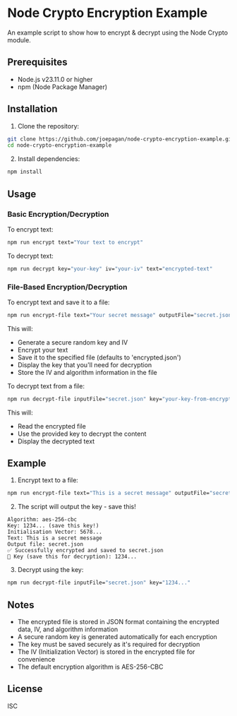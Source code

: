 # Node Crypto Encryption Example

An example script to show how to encrypt & decrypt using the Node Crypto module.

## Prerequisites

- Node.js v23.11.0 or higher
- npm (Node Package Manager)

## Installation

1. Clone the repository:
```bash
git clone https://github.com/joepagan/node-crypto-encryption-example.git
cd node-crypto-encryption-example
```

2. Install dependencies:
```bash
npm install
```

## Usage

### Basic Encryption/Decryption

To encrypt text:
```bash
npm run encrypt text="Your text to encrypt"
```

To decrypt text:
```bash
npm run decrypt key="your-key" iv="your-iv" text="encrypted-text"
```

### File-Based Encryption/Decryption

To encrypt text and save it to a file:
```bash
npm run encrypt-file text="Your secret message" outputFile="secret.json"
```

This will:
- Generate a secure random key and IV
- Encrypt your text
- Save it to the specified file (defaults to 'encrypted.json')
- Display the key that you'll need for decryption
- Store the IV and algorithm information in the file

To decrypt text from a file:
```bash
npm run decrypt-file inputFile="secret.json" key="your-key-from-encryption"
```

This will:
- Read the encrypted file
- Use the provided key to decrypt the content
- Display the decrypted text

## Example

1. Encrypt text to a file:
```bash
npm run encrypt-file text="This is a secret message" outputFile="secret.json"
```

2. The script will output the key - save this!
```
Algorithm: aes-256-cbc
Key: 1234... (save this key!)
Initialisation Vector: 5678...
Text: This is a secret message
Output file: secret.json
✅ Successfully encrypted and saved to secret.json
🔑 Key (save this for decryption): 1234...
```

3. Decrypt using the key:
```bash
npm run decrypt-file inputFile="secret.json" key="1234..."
```

## Notes

- The encrypted file is stored in JSON format containing the encrypted data, IV, and algorithm information
- A secure random key is generated automatically for each encryption
- The key must be saved securely as it's required for decryption
- The IV (Initialization Vector) is stored in the encrypted file for convenience
- The default encryption algorithm is AES-256-CBC

## License

ISC